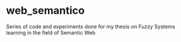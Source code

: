 # web_semantico

Series of code and experiments done for my thesis on Fuzzy Systems learning in the field of Semantic Web
